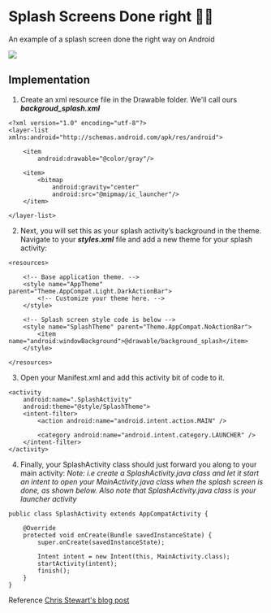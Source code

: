 # Splash Screens Done right 👌🏾
An example of a splash screen done the right way on Android

![](art/sample_splash.gif)

## Implementation

1. Create an xml resource file in the Drawable folder. We'll call ours ***backgroud_splash.xml***

```
<?xml version="1.0" encoding="utf-8"?>
<layer-list xmlns:android="http://schemas.android.com/apk/res/android">

    <item
        android:drawable="@color/gray"/>

    <item>
        <bitmap
            android:gravity="center"
            android:src="@mipmap/ic_launcher"/>
    </item>

</layer-list>
```

2. Next, you will set this as your splash activity’s background in the theme. Navigate to your ***styles.xml*** file and add a new theme for your splash activity:

```
<resources>

    <!-- Base application theme. -->
    <style name="AppTheme" parent="Theme.AppCompat.Light.DarkActionBar">
        <!-- Customize your theme here. -->
    </style>
    
    <!-- Splash screen style code is below -->
    <style name="SplashTheme" parent="Theme.AppCompat.NoActionBar">
        <item name="android:windowBackground">@drawable/background_splash</item>
    </style>

</resources>
```

3. Open your Manifest.xml and add this activity bit of code to it.
```
<activity
    android:name=".SplashActivity"
    android:theme="@style/SplashTheme">
    <intent-filter>
        <action android:name="android.intent.action.MAIN" />

        <category android:name="android.intent.category.LAUNCHER" />
    </intent-filter>
</activity>
```

4. Finally, your SplashActivity class should just forward you along to your main activity:
*Note: i.e create a SplashActivity.java class and let it start an intent to open your MainActivity.java class when the splash screen is done, as shown below. Also note that SplashActivity.java class is your launcher activity*

```
public class SplashActivity extends AppCompatActivity {

    @Override
    protected void onCreate(Bundle savedInstanceState) {
        super.onCreate(savedInstanceState);
        
        Intent intent = new Intent(this, MainActivity.class);
        startActivity(intent);
        finish();
    }
}
```

Reference [Chris Stewart's blog post](https://www.bignerdranch.com/blog/splash-screens-the-right-way/)
